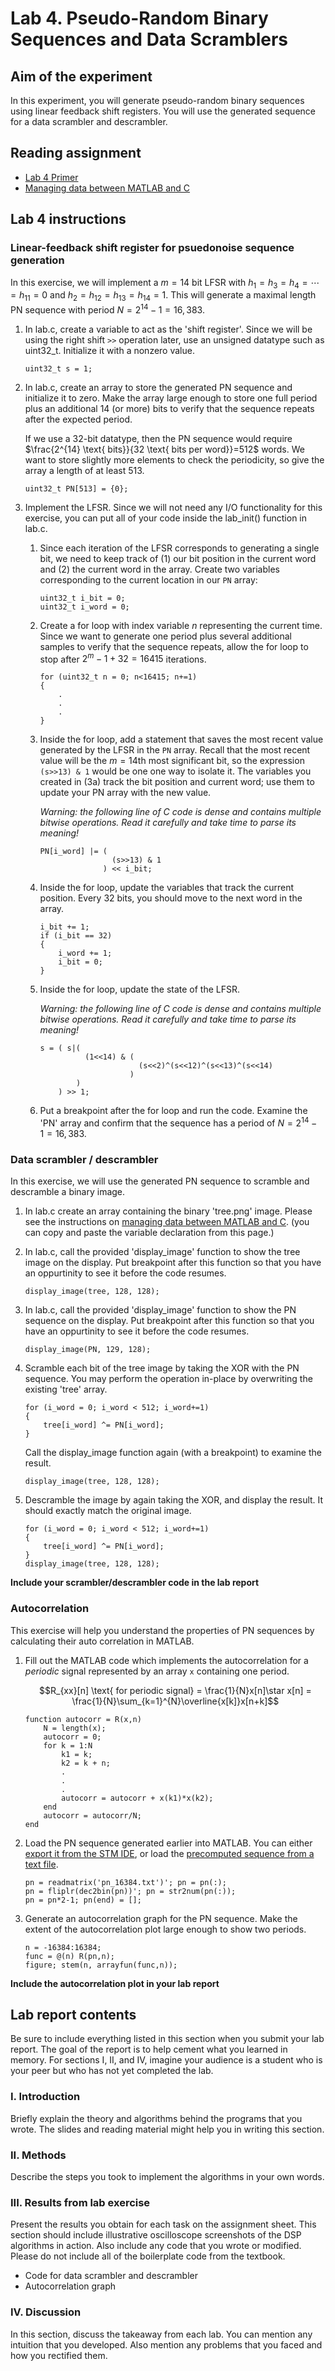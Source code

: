 # Lab 4. Pseudo-Random Binary Sequences and Data Scramblers

## Aim of the experiment

In this experiment, you will generate pseudo-random binary sequences using linear feedback shift registers. You will use the generated sequence for a data scrambler and descrambler.

## Reading assignment

* [Lab 4 Primer][1]
* [Managing data between MATLAB and C][2]
    
## Lab 4 instructions

### Linear-feedback shift register for psuedonoise sequence generation

In this exercise, we will implement a $m=14$ bit LFSR with $h_1=h_3=h_4=\cdots=h_{11}=0$ and $h_2=h_{12}=h_{13}=h_{14}=1.$ This will generate a maximal length PN sequence with period $N=2^{14}-1=16,383$.

1. In lab.c, create a variable to act as the 'shift register'. Since we will be using the right shift ``>>`` operation later, use an unsigned datatype such as uint32_t. Initialize it with a nonzero value.

    ```
    uint32_t s = 1;
    ```

2. In lab.c, create an array to store the generated PN sequence and initialize it to zero. Make the array large enough to store one full period plus an additional 14 (or more) bits to verify that the sequence repeats after the expected period.

    If we use a 32-bit datatype, then the PN sequence would require $\frac{2^{14} \text{ bits}}{32 \text{ bits per word}}=512$ words. We want to store slightly more elements to check the periodicity, so give the array a length of at least 513.

    ```
    uint32_t PN[513] = {0};
    ```
    
3. Implement the LFSR. Since we will not need any I/O functionality for this exercise, you can put all of your code inside the lab_init() function in lab.c.

    1. Since each iteration of the LFSR corresponds to generating a single bit, we need to keep track of (1) our bit position in the current word and (2) the current word in the array. Create two variables corresponding to the current location in our `PN` array:
    
        ```
        uint32_t i_bit = 0;
        uint32_t i_word = 0;
        ```
    
    2. Create a for loop with index variable $n$ representing the current time. Since we want to generate one period plus several additional samples to verify that the sequence repeats, allow the for loop to stop after $2^m - 1 + 32 = 16415$ iterations.
    
        ```
        for (uint32_t n = 0; n<16415; n+=1)
        {
            .
            .
            .
        }
        ```
    
    3. Inside the for loop, add a statement that saves the most recent value generated by the LFSR in the ```PN``` array. Recall that the most recent value will be the $m=14$th most significant bit, so the expression ```(s>>13) & 1``` would be one one way to isolate it. The variables you created in (3a) track the bit position and current word; use them to update your PN array with the new value. 
    
        *Warning: the following line of C code is dense and contains multiple bitwise operations. Read it carefully and take time to parse its meaning!*
    
        ```
        PN[i_word] |= (
                        (s>>13) & 1
                      ) << i_bit;
        ```
      
    4. Inside the for loop, update the variables that track the current position. Every 32 bits, you should move to the next word in the array.
        
        ```
        i_bit += 1;
		if (i_bit == 32)
        {
			i_word += 1;
			i_bit = 0;
		}
        ```
        
    5. Inside the for loop, update the state of the LFSR.
    
        *Warning: the following line of C code is dense and contains multiple bitwise operations. Read it carefully and take time to parse its meaning!*
    
        ```
        s = ( s|(
                  (1<<14) & (
                              (s<<2)^(s<<12)^(s<<13)^(s<<14)
                            )
                )
            ) >> 1;
        ```

    6. Put a breakpoint after the for loop and run the code. Examine the 'PN' array and confirm that the sequence has a period of $N=2^{14}-1=16,383$.
    
### Data scrambler / descrambler

In this exercise, we will use the generated PN sequence to scramble and descramble a binary image.

1. In lab.c create an array containing the binary 'tree.png' image. Please see the instructions on [managing data between MATLAB and C][2]. (you can copy and paste the variable declaration from this page.)

2. In lab.c, call the provided 'display_image' function to show the tree image on the display. Put breakpoint after this function so that you have an oppurtinity to see it before the code resumes.

    ```
    display_image(tree, 128, 128);
    ```

2. In lab.c, call the provided 'display_image' function to show the PN sequence on the display. Put breakpoint after this function so that you have an oppurtinity to see it before the code resumes.

    ```
    display_image(PN, 129, 128);
    ```

3. Scramble each bit of the tree image by taking the XOR with the PN sequence. You may perform the operation in-place by overwriting the existing 'tree' array.

    ```
    for (i_word = 0; i_word < 512; i_word+=1)
    {
        tree[i_word] ^= PN[i_word];
    }
    ```

    Call the display_image function again (with a breakpoint) to examine the result.

    ```
    display_image(tree, 128, 128);
    ```

4. Descramble the image by again taking the XOR, and display the result. It should exactly match the original image.

    ```
    for (i_word = 0; i_word < 512; i_word+=1)
    {
        tree[i_word] ^= PN[i_word];
    }
    display_image(tree, 128, 128);
    ```
    
**Include your scrambler/descrambler code in the lab report** 
    
### Autocorrelation

This exercise will help you understand the properties of PN sequences by calculating their auto correlation in MATLAB.

1. Fill out the MATLAB code which implements the autocorrelation for a *periodic* signal represented by an array `x` containing one period.
    
    $$R_{xx}[n] \text{ for periodic signal} = \frac{1}{N}x[n]\star x[n] = \frac{1}{N}\sum_{k=1}^{N}\overline{x[k]}x[n+k]$$

    ```
    function autocorr = R(x,n)
        N = length(x);
        autocorr = 0;
        for k = 1:N
            k1 = k;
            k2 = k + n;
            .
            .
            .
            autocorr = autocorr + x(k1)*x(k2);
        end
        autocorr = autocorr/N;
    end
    ```
2. Load the PN sequence generated earlier into MATLAB. You can either [export it from the STM IDE][2], or load the [precomputed sequence from a text file][3].

    ```
    pn = readmatrix('pn_16384.txt')'; pn = pn(:);
    pn = fliplr(dec2bin(pn))'; pn = str2num(pn(:));
    pn = pn*2-1; pn(end) = [];
    ```

3. Generate an autocorrelation graph for the PN sequence. Make the extent of the autocorrelation plot large enough to show two periods.

    ```
    n = -16384:16384;
    func = @(n) R(pn,n);
    figure; stem(n, arrayfun(func,n));
    ```
    
**Include the autocorrelation plot in your lab report**

## Lab report contents

Be sure to include everything listed in this section when you submit your lab report. The goal of the report is to help cement what you learned in memory. For sections I, II, and IV, imagine your audience is a student who is your peer but who has not yet completed the lab.

### I. Introduction

Briefly explain the theory and algorithms behind the programs that you wrote. The slides and reading material might help you in writing this section.

### II. Methods

Describe the steps you took to implement the algorithms in your own words.

### III. Results from lab exercise

Present the results you obtain for each task on the assignment sheet. This section should include illustrative oscilloscope screenshots of the DSP algorithms in action. Also include any code that you wrote or modified. Please do not include all of the boilerplate code from the textbook.

* Code for data scrambler and descrambler
* Autocorrelation graph
    
### IV. Discussion

In this section, discuss the takeaway from each lab. You can mention any intuition that you developed. Also mention any problems that you faced and how you rectified them.

[1]:primer.md
[2]:../data.md
[3]:https://danjacobellis.github.io/EE445S-lab/_sources/lab5/pn_16384.md.txt